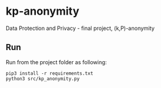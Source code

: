 # kp-anonymity
Data Protection and Privacy - final project, (k,P)-anonymity

## Run

Run from the project folder as following:

```shell
pip3 install -r requirements.txt
python3 src/kp_anonymity.py
```
